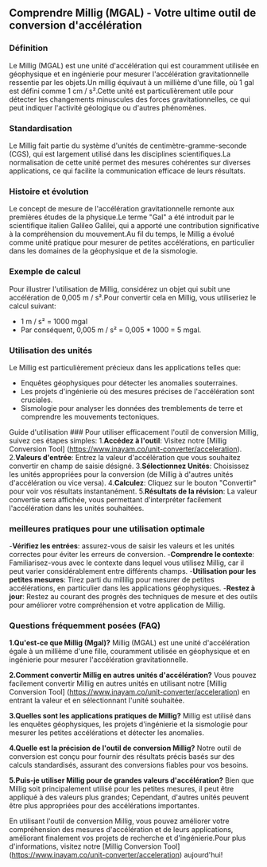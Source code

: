 ## Comprendre Millig (MGAL) - Votre ultime outil de conversion d'accélération

### Définition
Le Millig (MGAL) est une unité d'accélération qui est couramment utilisée en géophysique et en ingénierie pour mesurer l'accélération gravitationnelle ressentie par les objets.Un millig équivaut à un millième d'une fille, où 1 gal est défini comme 1 cm / s².Cette unité est particulièrement utile pour détecter les changements minuscules des forces gravitationnelles, ce qui peut indiquer l'activité géologique ou d'autres phénomènes.

### Standardisation
Le Millig fait partie du système d'unités de centimètre-gramme-seconde (CGS), qui est largement utilisé dans les disciplines scientifiques.La normalisation de cette unité permet des mesures cohérentes sur diverses applications, ce qui facilite la communication efficace de leurs résultats.

### Histoire et évolution
Le concept de mesure de l'accélération gravitationnelle remonte aux premières études de la physique.Le terme "Gal" a été introduit par le scientifique italien Galileo Galilei, qui a apporté une contribution significative à la compréhension du mouvement.Au fil du temps, le Millig a évolué comme unité pratique pour mesurer de petites accélérations, en particulier dans les domaines de la géophysique et de la sismologie.

### Exemple de calcul
Pour illustrer l'utilisation de Millig, considérez un objet qui subit une accélération de 0,005 m / s².Pour convertir cela en Millig, vous utiliseriez le calcul suivant:
- 1 m / s² = 1000 mgal
- Par conséquent, 0,005 m / s² = 0,005 * 1000 = 5 mgal.

### Utilisation des unités
Le Millig est particulièrement précieux dans les applications telles que:
- Enquêtes géophysiques pour détecter les anomalies souterraines.
- Les projets d'ingénierie où des mesures précises de l'accélération sont cruciales.
- Sismologie pour analyser les données des tremblements de terre et comprendre les mouvements tectoniques.

Guide d'utilisation ###
Pour utiliser efficacement l'outil de conversion Millig, suivez ces étapes simples:
1.**Accédez à l'outil**: Visitez notre [Millig Conversion Tool] (https://www.inayam.co/unit-converter/acceleration).
2.**Valeurs d'entrée**: Entrez la valeur d'accélération que vous souhaitez convertir en champ de saisie désigné.
3.**Sélectionnez Unités**: Choisissez les unités appropriées pour la conversion (de Millig à d'autres unités d'accélération ou vice versa).
4.**Calculez**: Cliquez sur le bouton "Convertir" pour voir vos résultats instantanément.
5.**Résultats de la révision**: La valeur convertie sera affichée, vous permettant d'interpréter facilement l'accélération dans les unités souhaitées.

### meilleures pratiques pour une utilisation optimale
-**Vérifiez les entrées**: assurez-vous de saisir les valeurs et les unités correctes pour éviter les erreurs de conversion.
-**Comprendre le contexte**: Familiarisez-vous avec le contexte dans lequel vous utilisez Millig, car il peut varier considérablement entre différents champs.
-**Utilisation pour les petites mesures**: Tirez parti du millilig pour mesurer de petites accélérations, en particulier dans les applications géophysiques.
-**Restez à jour**: Restez au courant des progrès des techniques de mesure et des outils pour améliorer votre compréhension et votre application de Millig.

### Questions fréquemment posées (FAQ)

**1.Qu'est-ce que Millig (Mgal)?**
Millig (MGAL) est une unité d'accélération égale à un millième d'une fille, couramment utilisée en géophysique et en ingénierie pour mesurer l'accélération gravitationnelle.

**2.Comment convertir Millig en autres unités d'accélération?**
Vous pouvez facilement convertir Millig en autres unités en utilisant notre [Millig Conversion Tool] (https://www.inayam.co/unit-converter/acceleration) en entrant la valeur et en sélectionnant l'unité souhaitée.

**3.Quelles sont les applications pratiques de Millig?**
Millig est utilisé dans les enquêtes géophysiques, les projets d'ingénierie et la sismologie pour mesurer les petites accélérations et détecter les anomalies.

**4.Quelle est la précision de l'outil de conversion Millig?**
Notre outil de conversion est conçu pour fournir des résultats précis basés sur des calculs standardisés, assurant des conversions fiables pour vos besoins.

**5.Puis-je utiliser Millig pour de grandes valeurs d'accélération?**
Bien que Millig soit principalement utilisé pour les petites mesures, il peut être appliqué à des valeurs plus grandes; Cependant, d'autres unités peuvent être plus appropriées pour des accélérations importantes.

En utilisant l'outil de conversion Millig, vous pouvez améliorer votre compréhension des mesures d'accélération et de leurs applications, améliorant finalement vos projets de recherche et d'ingénierie.Pour plus d'informations, visitez notre [Millig Conversion Tool] (https://www.inayam.co/unit-converter/acceleration) aujourd'hui!